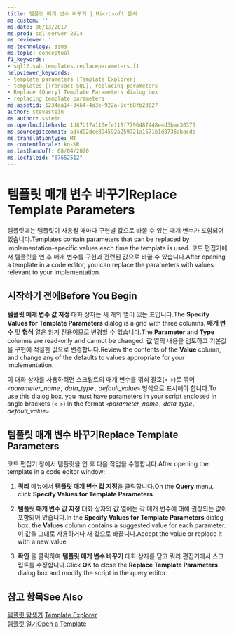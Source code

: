 ```yaml
---
title: 템플릿 매개 변수 바꾸기 | Microsoft 문서
ms.custom: ''
ms.date: 06/13/2017
ms.prod: sql-server-2014
ms.reviewer: ''
ms.technology: ssms
ms.topic: conceptual
f1_keywords:
- sql12.swb.templates.replaceparameters.f1
helpviewer_keywords:
- template parameters [Template Explorer]
- templates [Transact-SQL], replacing parameters
- Replace (Query) Template Parameters dialog box
- replacing template parameters
ms.assetid: 1234aa14-3464-4a3e-922a-5cfb8fb23627
author: stevestein
ms.author: sstein
ms.openlocfilehash: 1d87b17a110efe118f7796487448e4d3bae30375
ms.sourcegitcommit: ad4d92dce894592a259721a1571b1d8736abacdb
ms.translationtype: MT
ms.contentlocale: ko-KR
ms.lasthandoff: 08/04/2020
ms.locfileid: "87652512"
---
```

# <a name="replace-template-parameters"></a><span data-ttu-id="0b72a-102">템플릿 매개 변수 바꾸기</span><span class="sxs-lookup"><span data-stu-id="0b72a-102">Replace Template Parameters</span></span>
  <span data-ttu-id="0b72a-103">템플릿에는 템플릿이 사용될 때마다 구현별 값으로 바꿀 수 있는 매개 변수가 포함되어 있습니다.</span><span class="sxs-lookup"><span data-stu-id="0b72a-103">Templates contain parameters that can be replaced by implementation-specific values each time the template is used.</span></span> <span data-ttu-id="0b72a-104">코드 편집기에서 템플릿을 연 후 매개 변수를 구현과 관련된 값으로 바꿀 수 있습니다.</span><span class="sxs-lookup"><span data-stu-id="0b72a-104">After opening a template in a code editor, you can replace the parameters with values relevant to your implementation.</span></span>  
  
## <a name="before-you-begin"></a><span data-ttu-id="0b72a-105">시작하기 전에</span><span class="sxs-lookup"><span data-stu-id="0b72a-105">Before You Begin</span></span>  
 <span data-ttu-id="0b72a-106">**템플릿 매개 변수 값 지정** 대화 상자는 세 개의 열이 있는 표입니다.</span><span class="sxs-lookup"><span data-stu-id="0b72a-106">The **Specify Values for Template Parameters** dialog is a grid with three columns.</span></span> <span data-ttu-id="0b72a-107">**매개 변수** 및 **형식** 열은 읽기 전용이므로 변경할 수 없습니다.</span><span class="sxs-lookup"><span data-stu-id="0b72a-107">The **Parameter** and **Type** columns are read-only and cannot be changed.</span></span> <span data-ttu-id="0b72a-108">**값** 열의 내용을 검토하고 기본값을 구현에 적절한 값으로 변경합니다.</span><span class="sxs-lookup"><span data-stu-id="0b72a-108">Review the contents of the **Value** column, and change any of the defaults to values appropriate for your implementation.</span></span>  
  
 <span data-ttu-id="0b72a-109">이 대화 상자를 사용하려면 스크립트의 매개 변수를 꺾쇠 괄호(`< >`)로 묶어 `<`*parameter_name*`,` *data_type*`,` *default_value*`>` 형식으로 표시해야 합니다.</span><span class="sxs-lookup"><span data-stu-id="0b72a-109">To use this dialog box, you must have parameters in your script enclosed in angle brackets (`< >`) in the format `<`*parameter_name*`,` *data_type*`,` *default_value*`>`.</span></span>  
  
## <a name="replace-template-parameters"></a><span data-ttu-id="0b72a-110">템플릿 매개 변수 바꾸기</span><span class="sxs-lookup"><span data-stu-id="0b72a-110">Replace Template Parameters</span></span>  
 <span data-ttu-id="0b72a-111">코드 편집기 창에서 템플릿을 연 후 다음 작업을 수행합니다.</span><span class="sxs-lookup"><span data-stu-id="0b72a-111">After opening the template in a code editor window:</span></span>  
  
1.  <span data-ttu-id="0b72a-112">**쿼리** 메뉴에서 **템플릿 매개 변수 값 지정**을 클릭합니다.</span><span class="sxs-lookup"><span data-stu-id="0b72a-112">On the **Query** menu, click **Specify Values for Template Parameters**.</span></span>  
  
2.  <span data-ttu-id="0b72a-113">**템플릿 매개 변수 값 지정** 대화 상자의 **값** 열에는 각 매개 변수에 대해 권장되는 값이 포함되어 있습니다.</span><span class="sxs-lookup"><span data-stu-id="0b72a-113">In the **Specify Values for Template Parameters** dialog box, the **Values** column contains a suggested value for each parameter.</span></span> <span data-ttu-id="0b72a-114">이 값을 그대로 사용하거나 새 값으로 바꿉니다.</span><span class="sxs-lookup"><span data-stu-id="0b72a-114">Accept the value or replace it with a new value.</span></span>  
  
3.  <span data-ttu-id="0b72a-115">**확인** 을 클릭하여 **템플릿 매개 변수 바꾸기** 대화 상자를 닫고 쿼리 편집기에서 스크립트를 수정합니다.</span><span class="sxs-lookup"><span data-stu-id="0b72a-115">Click **OK** to close the **Replace Template Parameters** dialog box and modify the script in the query editor.</span></span>  
  
## <a name="see-also"></a><span data-ttu-id="0b72a-116">참고 항목</span><span class="sxs-lookup"><span data-stu-id="0b72a-116">See Also</span></span>  
 <span data-ttu-id="0b72a-117">[템플릿 탐색기](template-explorer.md) </span><span class="sxs-lookup"><span data-stu-id="0b72a-117">[Template Explorer](template-explorer.md) </span></span>  
 [<span data-ttu-id="0b72a-118">템플릿 열기</span><span class="sxs-lookup"><span data-stu-id="0b72a-118">Open a Template</span></span>](open-a-template.md)  
  
  
